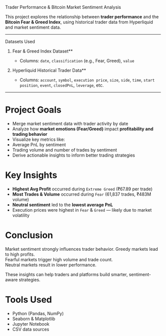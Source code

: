  Trader Performance & Bitcoin Market Sentiment Analysis
 

This project explores the relationship between **trader performance** and the **Bitcoin Fear & Greed Index**, using historical trader data from Hyperliquid and market sentiment data.

---

  Datasets Used

1. Fear & Greed Index Dataset**  
   - Columns: `date`, `classification` (e.g., Fear, Greed), `value`

2. Hyperliquid Historical Trader Data**  
   - Columns: `account`, `symbol`, `execution price`, `size`, `side`, `time`, `start position`, `event`, `closedPnL`, `leverage`, etc.

---

# Project Goals

-  Merge market sentiment data with trader activity by date
- Analyze how **market emotions (Fear/Greed)** impact **profitability and trading behavior**
-  Visualize key metrics like:
- Average PnL by sentiment
- Trading volume and number of trades by sentiment
-  Derive actionable insights to inform better trading strategies



# Key Insights

- **Highest Avg Profit** occurred during `Extreme Greed` (₹67.89 per trade)
-  **Most Trades & Volume** occurred during `Fear` (61,837 trades, ₹483M volume)
-  **Neutral sentiment** led to the **lowest average PnL**
-  Execution prices were highest in `Fear` & `Greed` — likely due to market volatility



# Conclusion

  Market sentiment strongly influences trader behavior.
Greedy markets lead to high profits.  
 Fearful markets trigger high volume and trade count.  
 Neutral markets result in lower performance.

These insights can help traders and platforms build smarter, sentiment-aware strategies.



# Tools Used

- Python (Pandas, NumPy)
- Seaborn & Matplotlib
- Jupyter Notebook
- CSV data sources
